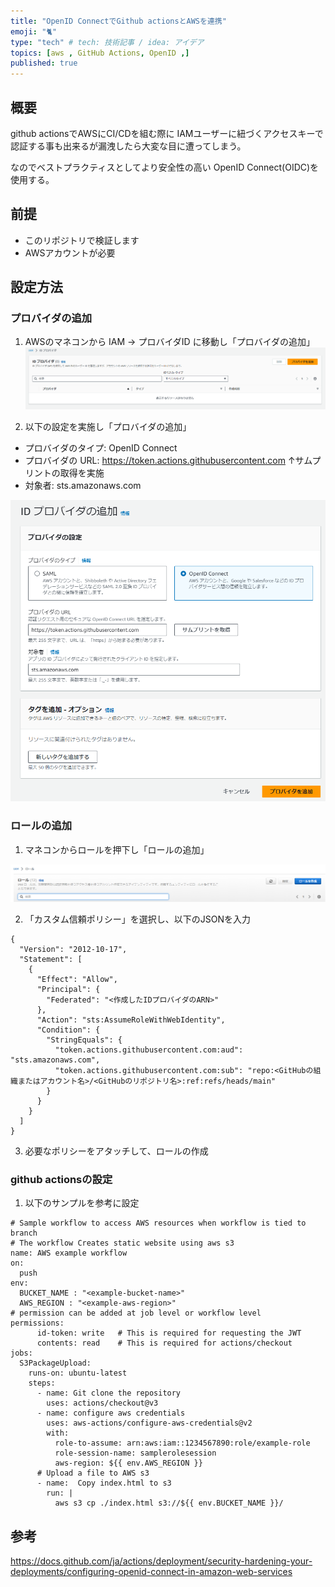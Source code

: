 ```yaml
---
title: "OpenID ConnectでGithub actionsとAWSを連携"
emoji: "🐈"
type: "tech" # tech: 技術記事 / idea: アイデア
topics: [aws , GitHub Actions, OpenID ,]
published: true
---
```


## 概要

github actionsでAWSにCI/CDを組む際に
IAMユーザーに紐づくアクセスキーで認証する事も出来るが漏洩したら大変な目に遭ってしまう。

なのでベストプラクティスとしてより安全性の高い OpenID Connect(OIDC)を使用する。

## 前提

- このリポジトリで検証します
- AWSアカウントが必要

## 設定方法

### プロバイダの追加
1. AWSのマネコンから IAM → プロバイダID に移動し「プロバイダの追加」
![Alt text](image.png)

2. 以下の設定を実施し「プロバイダの追加」

- プロバイダのタイプ: OpenID Connect
- プロバイダの URL: https://token.actions.githubusercontent.com
↑サムプリントの取得を実施
- 対象者: sts.amazonaws.com

![Alt text](image-1.png)

### ロールの追加

1. マネコンからロールを押下し「ロールの追加」

![Alt text](image-2.png)

2. 「カスタム信頼ポリシー」を選択し、以下のJSONを入力

```text
{
  "Version": "2012-10-17",
  "Statement": [
    {
      "Effect": "Allow",
      "Principal": {
        "Federated": "<作成したIDプロバイダのARN>"
      },
      "Action": "sts:AssumeRoleWithWebIdentity",
      "Condition": {
        "StringEquals": {
          "token.actions.githubusercontent.com:aud": "sts.amazonaws.com",
          "token.actions.githubusercontent.com:sub": "repo:<GitHubの組織またはアカウント名>/<GitHubのリポジトリ名>:ref:refs/heads/main"
        }
      }
    }
  ]
}
```

3. 必要なポリシーをアタッチして、ロールの作成

### github actionsの設定

1. 以下のサンプルを参考に設定

```text
# Sample workflow to access AWS resources when workflow is tied to branch
# The workflow Creates static website using aws s3
name: AWS example workflow
on:
  push
env:
  BUCKET_NAME : "<example-bucket-name>"
  AWS_REGION : "<example-aws-region>"
# permission can be added at job level or workflow level
permissions:
      id-token: write   # This is required for requesting the JWT
      contents: read    # This is required for actions/checkout
jobs:
  S3PackageUpload:
    runs-on: ubuntu-latest
    steps:
      - name: Git clone the repository
        uses: actions/checkout@v3
      - name: configure aws credentials
        uses: aws-actions/configure-aws-credentials@v2
        with:
          role-to-assume: arn:aws:iam::1234567890:role/example-role
          role-session-name: samplerolesession
          aws-region: ${{ env.AWS_REGION }}
      # Upload a file to AWS s3
      - name:  Copy index.html to s3
        run: |
          aws s3 cp ./index.html s3://${{ env.BUCKET_NAME }}/
```

## 参考
https://docs.github.com/ja/actions/deployment/security-hardening-your-deployments/configuring-openid-connect-in-amazon-web-services